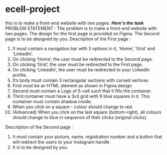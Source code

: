 # ecell-project
this is to make a front-end website with two pages.
***Here's the task***
PROBLEM STATEMENT :
The problem is to make a front-end website with two pages. The design for
the first page is provided on Figma. The Second page is to be designed by
you.
Description of the First page :
1. It must contain a navigation bar with 3 options in it, ‘Home’, ‘Grid’ and
‘LinkedIn’.
1. On clicking ‘Home’, the user must be redirected to the Second page.
2. On clicking ‘Grid’, the user must be redirected to the First page.
3. On clicking ‘LinkedIn’, the user must be redirected to your LinkedIn
profile.
2. It’s body must contain 3 rectangular sections with curved vertices.
1. First must be an HTML element as shown in Figma design.
2. Second must contain a Logo of E-cell such that it fills the container.
3. Third container must have a 3x3 grid with 9 blue squares in it. This
container must contain shadow inside.
1. When you click on a square - colour should change to red.
2. (Advanced) When you click on the last square (bottom-right), all
colours should change to blue in sequence of their clicks (original
clicks).

Description of the Second page :
1. It must contain your picture, name, registration number and a button that
will redirect the users to your Instagram handle.
2. It is to be designed by you.
